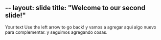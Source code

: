 --
layout: slide
title: "Welcome to our second slide!"
---
Your text
Use the left arrow to go back!
y vamos a agregar aqui algo nuevo para complementar.
 y seguimos agregando cosas.
